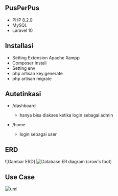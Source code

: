## PusPerPus
- PHP 8.2.0
- MySQL
- Laravel 10

## Installasi
- Setting Extension Apache Xampp
- Composer Install
- Setting env
- php artisan key:generate
- php artisan migrate

## Autetinkasi

- /dashboard
   - hanya bisa diakses ketika login sebagai admin

- /home
   - login sebagai user


 ## ERD

 ![Gambar ERD]
 ![Database ER diagram (crow's foot)](https://github.com/EgaRisnandar/PusPerPus/assets/144196021/5115ea75-284a-4fc6-9c3f-57a1f0b8d44b)


 ## Use Case
![uml](https://github.com/EgaRisnandar/PusPerPus/assets/144196021/f457ad17-32c6-4998-a58e-2cd2ff072143)




